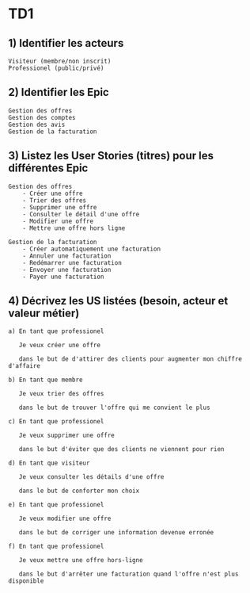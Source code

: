 # TD1

## 1) Identifier les acteurs

    Visiteur (membre/non inscrit)
    Professionel (public/privé)

## 2) Identifier les Epic

    Gestion des offres
    Gestion des comptes
    Gestion des avis
    Gestion de la facturation

## 3) Listez les User Stories (titres) pour les différentes Epic

    Gestion des offres
        - Créer une offre
        - Trier des offres
        - Supprimer une offre
        - Consulter le détail d'une offre
        - Modifier une offre
        - Mettre une offre hors ligne
    
    Gestion de la facturation
        - Créer automatiquement une facturation
        - Annuler une facturation
        - Redémarrer une facturation
        - Envoyer une facturation
        - Payer une facturation

## 4) Décrivez les US listées (besoin, acteur et valeur métier)

    a) En tant que professionel

       Je veux créer une offre

       dans le but de d'attirer des clients pour augmenter mon chiffre d'affaire

    b) En tant que membre

       Je veux trier des offres

       dans le but de trouver l'offre qui me convient le plus

    c) En tant que professionel

       Je veux supprimer une offre

       dans le but d'éviter que des clients ne viennent pour rien

    d) En tant que visiteur

       Je veux consulter les détails d'une offre

       dans le but de conforter mon choix

    e) En tant que professionel

       Je veux modifier une offre

       dans le but de corriger une information devenue erronée

    f) En tant que professionel

       Je veux mettre une offre hors-ligne

       dans le but d'arrêter une facturation quand l'offre n'est plus disponible
